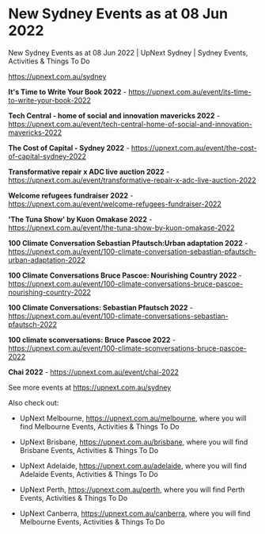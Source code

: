 # New Sydney Events as at 08 Jun 2022
New Sydney Events as at 08 Jun 2022 | UpNext Sydney | Sydney Events, Activities &amp; Things To Do

https://upnext.com.au/sydney


**It's Time to Write Your Book 2022** - https://upnext.com.au/event/its-time-to-write-your-book-2022

**Tech Central - home of social and innovation mavericks 2022** - https://upnext.com.au/event/tech-central-home-of-social-and-innovation-mavericks-2022

**The Cost of Capital - Sydney 2022** - https://upnext.com.au/event/the-cost-of-capital-sydney-2022

**Transformative repair x ADC live auction 2022** - https://upnext.com.au/event/transformative-repair-x-adc-live-auction-2022

**Welcome refugees fundraiser 2022** - https://upnext.com.au/event/welcome-refugees-fundraiser-2022

**'The Tuna Show' by Kuon Omakase 2022** - https://upnext.com.au/event/the-tuna-show-by-kuon-omakase-2022

**100 Climate Conversation Sebastian Pfautsch:Urban adaptation 2022** - https://upnext.com.au/event/100-climate-conversation-sebastian-pfautsch-urban-adaptation-2022

**100 Climate Conversations Bruce Pascoe: Nourishing Country 2022** - https://upnext.com.au/event/100-climate-conversations-bruce-pascoe-nourishing-country-2022

**100 Climate Conversations: Sebastian Pfautsch 2022** - https://upnext.com.au/event/100-climate-conversations-sebastian-pfautsch-2022

**100 climate sconversations: Bruce Pascoe 2022** - https://upnext.com.au/event/100-climate-sconversations-bruce-pascoe-2022

**Chai 2022** - https://upnext.com.au/event/chai-2022



See more events at https://upnext.com.au/sydney


Also check out:

* UpNext Melbourne, https://upnext.com.au/melbourne, where you will find Melbourne Events, Activities & Things To Do

* UpNext Brisbane, https://upnext.com.au/brisbane, where you will find Brisbane Events, Activities & Things To Do

* UpNext Adelaide, https://upnext.com.au/adelaide, where you will find Adelaide Events, Activities & Things To Do

* UpNext Perth, https://upnext.com.au/perth, where you will find Perth Events, Activities & Things To Do

* UpNext Canberra, https://upnext.com.au/canberra, where you will find Melbourne Events, Activities & Things To Do
